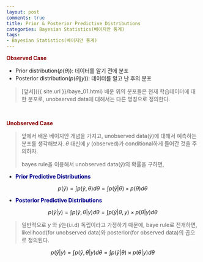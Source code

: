 ```yaml
---
layout: post
comments: true
title: Prior & Posterior Predictive Distributions
categories: Bayesian Statistics(베이지안 통계)
tags:
- Bayesian Statistics(베이지안 통계)
---
```



**<span style='color:DarkRed'>Observed Case </span>**

 - Prior distribution($p(\theta)$): 데이터를 알기 전에 분포
 - Posterior distribution($p(\theta \| y)$): 데이터를 알고 난 후의 분포

> [앞서]({{ site.url }}/baye_01.html) 배운 위의 분포들은 현재 학습데이터에 대한 분포로, unobserved data에 대해서는 다른 명칭으로 정의한다.


<br>

**<span style='color:DarkRed'>Unobserved Case</span>**


> 앞에서 배운 베이지안 개념을 가지고, unobserved data($\tilde{y}$)에 대해서 예측하는 분포를 생각해보자. $\theta$ 대신에 $y$ (observed)가 conditional하게 들어간 것을 주의하자.
>
> bayes rule을 이용해서 unobserved data($\tilde{y}$)의 확률을 구하면,

- **<span style='color:DarkBlue'>Prior Predictive Distributions</span>**





$$ p(\tilde{y}) = \int p(\tilde{y}, \theta) d\theta = \int p( \tilde{y}| \theta) \times p(\theta) d\theta$$



- **<span style='color:DarkBlue'>Posterior Predictive Distributions</span>**

$$ p(\tilde{y}| y) = \int p(\tilde{y}, \theta | y) d\theta = \int p( \tilde{y}| \theta, y) \times p(\theta| y) d\theta$$

> 일반적으로 $y$ 와 $\tilde{y}$는(i.i.d) 독립이라고 가정하기 때문에, baye rule로 전개하면, likelihood(for unobserved data)와 posterior(for observed data)의 곱으로 정의된다.
> 
$$ p(\tilde{y}| y) = \int p(\tilde{y}, \theta | y) d\theta = \int p( \tilde{y}| \theta) \times p(\theta| y) d\theta$$

